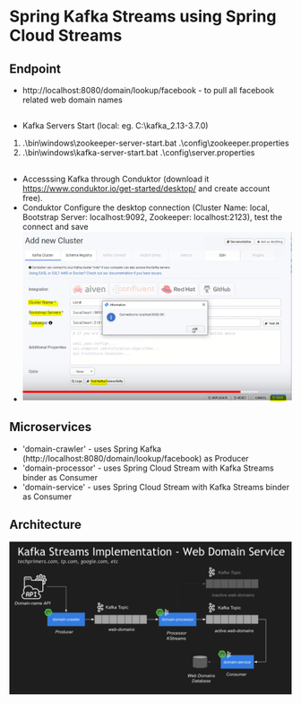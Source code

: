 # Spring Kafka Streams using Spring Cloud Streams

## Endpoint
- http://localhost:8080/domain/lookup/facebook - to pull all facebook related web domain names

##
- Kafka Servers Start (local: eg. C:\kafka_2.13-3.7.0)
1) .\bin\windows\zookeeper-server-start.bat .\config\zookeeper.properties
2) .\bin\windows\kafka-server-start.bat .\config\server.properties

## 
- Accesssing Kafka through Conduktor (download it https://www.conduktor.io/get-started/desktop/ and create account free).
- Conduktor Configure the desktop connection (Cluster Name: local, Bootstrap Server: localhost:9092, Zookeeper: localhost:2123), test the connect and save
- ![Conductor-Kafa-UI](Conductor-Kafa-UI.png)

## Microservices
- 'domain-crawler' - uses Spring Kafka (http://localhost:8080/domain/lookup/facebook) as Producer
- 'domain-processor' - uses Spring Cloud Stream with Kafka Streams binder as Consumer
- 'domain-service' - uses Spring Cloud Stream with Kafka Streams binder as Consumer

## Architecture
![architecture](architecture.png)
